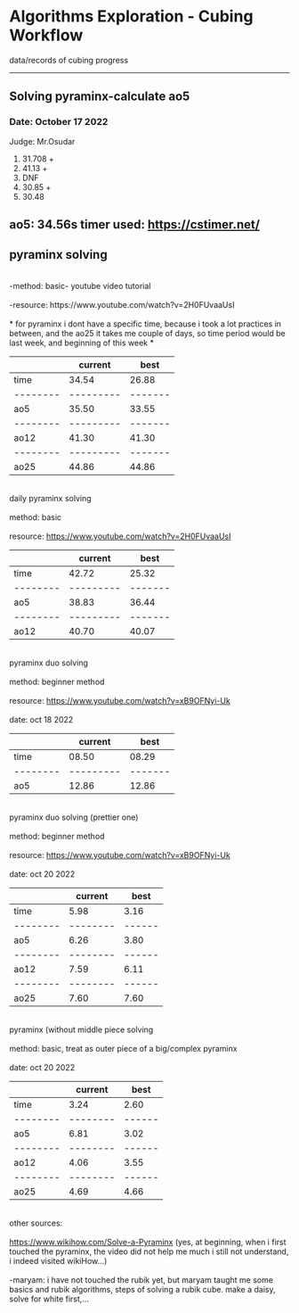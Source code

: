 # Algorithms Exploration - Cubing Workflow
data/records of cubing progress

-------------------------------
<h2> Solving pyraminx-calculate ao5 </h2>
<h3> Date: October 17 2022 </h3>
Judge: Mr.Osudar

1) 31.708 +
2) 41.13  +
3) DNF
4) 30.85  +
5) 30.48

<b> ao5: 34.56s </b>
timer used: https://cstimer.net/ 
-------------------------------
<h2> pyraminx solving </h2>
<br> -method: basic- youtube video tutorial </br> 
<br> -resource: https://www.youtube.com/watch?v=2H0FUvaaUsI </br> 
<br> * for pyraminx i dont have a specific time, because i took a lot practices in between, and the ao25 it takes me couple of days, so time period would be last week, and beginning of this week * </br> 


|        | current |  best |
|--------|---------|-------|
| time   | 34.54   | 26.88 |
|--------|---------|-------|
| ao5    | 35.50   | 33.55 |
|--------|---------|-------|
| ao12   | 41.30   | 41.30 |
|--------|---------|-------|
| ao25   | 44.86   | 44.86 |

<br> daily pyraminx solving </br> 
<br> method: basic </br> 
<br> resource: https://www.youtube.com/watch?v=2H0FUvaaUsI </br> 

|        | current |  best |
|--------|---------|-------|
| time   | 42.72   | 25.32 |
|--------|---------|-------|
| ao5    | 38.83   | 36.44 |
|--------|---------|-------|
| ao12   | 40.70   | 40.07 |


<br> pyraminx duo solving </br> 
<br> method: beginner method </br> 
<br> resource: https://www.youtube.com/watch?v=xB9OFNyi-Uk </br> 
<br> date: oct 18 2022 </br> 

|        | current |  best |
|--------|---------|-------|
| time   | 08.50   | 08.29 |
|--------|---------|-------|
| ao5    | 12.86   | 12.86 |


<br> pyraminx duo solving (prettier one) </br> 
<br> method: beginner method </br> 
<br> resource: https://www.youtube.com/watch?v=xB9OFNyi-Uk </br> 
<br> date: oct 20 2022 </br> 

|        | current| best |
|--------|--------|------|
| time   | 5.98   | 3.16 |
|--------|--------|------|
| ao5    | 6.26   | 3.80 |
|--------|--------|------|
| ao12   | 7.59   | 6.11 |
|--------|--------|------|
| ao25   | 7.60   | 7.60 |


<br> pyraminx (without middle piece solving </br> 
<br> method: basic, treat as outer piece of a big/complex pyraminx </br> 
<br> date: oct 20 2022 </br> 

|        | current| best |
|--------|--------|------|
| time   | 3.24   | 2.60 |
|--------|--------|------|
| ao5    | 6.81   | 3.02 |
|--------|--------|------|
| ao12   | 4.06   | 3.55 |
|--------|--------|------|
| ao25   | 4.69   | 4.66 |



<br> other sources: <br> 
<br> https://www.wikihow.com/Solve-a-Pyraminx (yes, at beginning, when i first touched the pyraminx, the video did not help me much i still not understand, i indeed visited wikiHow...) </br> 
<br> -maryam: i have not touched the rubik yet, but maryam taught me some basics and rubik algorithms, steps of solving a rubik cube. make a daisy, solve for white first,...</br> 




